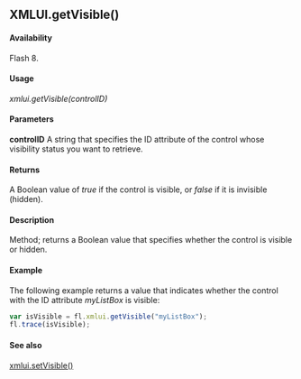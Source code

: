 ## XMLUI.getVisible()

#### Availability

Flash 8.

#### Usage

*xmlui.getVisible(controlID)*

#### Parameters

**controlID** A string that specifies the ID attribute of the control whose visibility status you want to retrieve.

#### Returns

A Boolean value of *true* if the control is visible, or *false* if it is invisible (hidden).

#### Description

Method; returns a Boolean value that specifies whether the control is visible or hidden.

#### Example

The following example returns a value that indicates whether the control with the ID attribute *myListBox* is visible:

```javascript
var isVisible = fl.xmlui.getVisible("myListBox"); 
fl.trace(isVisible);

```

#### See also

[xmlui.setVisible()](../XMLUI_object/xmlui10.md)
